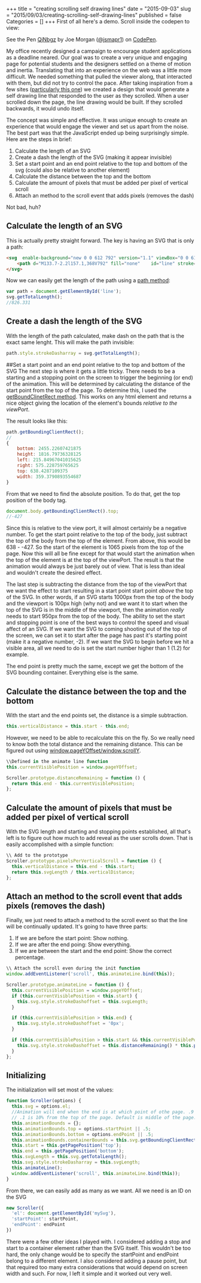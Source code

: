 +++
title = "creating scrolling self drawing lines"
date = "2015-09-03"
slug = "2015/09/03/creating-scrolling-self-drawing-lines"
published = false
Categories = []
+++
First of all here's a demo. Scroll inside the codepen to view: 
<p data-height="268" data-theme-id="0" data-slug-hash="QjNbgz" data-default-tab="result" data-user="jsmapr1" class='codepen'>See the Pen <a href='http://codepen.io/jsmapr1/pen/QjNbgz/'>QjNbgz</a> by Joe Morgan (<a href='http://codepen.io/jsmapr1'>@jsmapr1</a>) on <a href='http://codepen.io'>CodePen</a>.</p>
<script async src="//assets.codepen.io/assets/embed/ei.js"></script>

My office recently designed a campaign to encourage student applications as a deadline neared.
Our goal was to create a very unique and engaging page for potential students and the designers settled on a theme of motion and inertia.
Translating that into an experience on the web was a little more difficult.
We needed something that pulled the viewer along, that interacted with them, but did not try to control the pace.
After taking inspiration from a few sites ([particularly this one](http://pitchfork.com/features/cover-story/reader/streaming/)) we created a design that would generate a self drawing line that responded to the user as they scrolled.
When a user scrolled down the page, the line drawing would be built. If they scrolled backwards, it would undo itself.

The concept was simple and effective. It was unique enough to create an experience that would engage the viewer and set us apart from the noise.
The best part was that the JavaScript ended up being surprisingly simple. Here are the steps in brief:

1.  Calculate the length of an SVG
2.  Create a dash the length of the SVG (making it appear invisible)
3.  Set a start point and an end point relative to the top and bottom of the svg (could also be relative to another element)
4.  Calculate the distance between the top and the bottom
5.  Calculate the amount of pixels that must be added per pixel of vertical scroll
6.  Attach an method to the scroll event that adds pixels (removes the dash)

Not bad, huh?

## Calculate the length of an SVG
This is actually pretty straight forward. The key is having an SVG that is only a path:
```html
<svg  enable-background="new 0 0 612 792" version="1.1" viewBox="0 0 612 792" x="0px" y="0px">
    <path d="M133.7-2.2l157.1,368V792" fill="none"    id="line" stroke="#E11837" stroke-miterlimit="10" stroke-width="2" ></path> 
</svg>
```

Now we can easily get the length of the path using a [path method](https://developer.mozilla.org/en-US/docs/Web/API/SVGPathElement):

```javascript
var path = document.getElementById('line');
svg.getTotalLength();
//826.331
```

## Create a dash the length of the SVG
With the length of the path calculated, make dash on the path that is the exact same lenght.
This will make the path invisible:
```javascript
path.style.strokeDasharray = svg.getTotalLength();
```
##Set a start point and an end point relative to the top and bottom of the SVG
The next step is where it gets a little tricky.
There needs to be a starting and a stopping point on the screen to trigger the beginning (or end) of the animation.
This will be determined by calculating the distance of the start point from the top of the page.
To determine this, I used the [getBoundClinetRect method](https://developer.mozilla.org/en-US/docs/Web/API/Element/getBoundingClientRec://developer.mozilla.org/en-US/docs/Web/API/Element/getBoundingClientRect).
This works on any html element and returns a nice object giving the location of the element's bounds _relative to the viewPort_.

The result looks like this:
```javascript
path.getBoundingClientRect();
//
{
    bottom: 2455.22607421875
    height: 1816.79736328125
    left: 215.84967041015625
    right: 575.228759765625
    top: 638.4287109375
    width: 359.3790893554687
}
```
From that we need to find the absolute position.
To do that, get the top position of the body tag.
```javascript
document.body.getBoundingClientRect().top;
//-427
```
Since this is relative to the view port, it will almost certainly be a negative number.
To get the start point relative to the top of the body, just subtract the top of the body from the top of the element.
From above, this would be 638 - -427. So the start of the element is 1065 pixels from the top of the page.
Now this will all be fine except for that would start the animation when the top of the element is at the top of the viewPort.
The result is that the animation would always be just barely out of view.
That is less than ideal and wouldn't create the desired effect.

The last step is subtracting the distance from the top of the viewPort that we want the effect to start resulting in a start point start point _above_ the top of the SVG.
In other words, if an SVG starts 1000px from the top of the body and the viewport is 100px high (why not) and we want it to start when the top of the SVG is in the middle of the viewport, then the animation _really_ needs to start 950px from the top of the body.
The ability to set the start and stopping point is one of the best ways to control the speed and visual affect of an SVG.
If we want the SVG to coming shooting out of the top of the screen, we can set it to start after the page has past it's starting point (make it a negative number, -2).
If we want the SVG to begin before we hit a visible area, all we need to do is set the start number higher than 1 (1.2) for example.

The end point is pretty much the same, except we get the bottom of the SVG bounding container. Everything else is the same.

## Calculate the distance between the top and the bottom
With the start and the end points set, the distance is a simple subtraction.
```javascript
this.verticalDistance = this.start - this.end;
```
However, we need to be able to recalculate this on the fly.
So we really need to know both the total distance and  the remaining distance.
This can be figured out using [window.pageYOffset/window.scrollY](https://developer.mozilla.org/en-US/docs/Web/API/Window/scrollY).

```javascript
\\Defined in the animate line function
this.currentVisiblePosition = window.pageYOffset;

Scroller.prototype.distanceRemaining = function () {
  return this.end - this.currentVisiblePosition;
};
```

## Calculate the amount of pixels that must be added per pixel of vertical scroll
With the SVG length and starting and stopping points established, all that's left is to figure out how much to add reveal as the user scrolls down.
That is easily accomplished with a simple function:

```javascript
\\ Add to the prototype
Scroller.prototype.pixelsPerVerticalScroll = function () {
  this.verticalDistance = this.end - this.start;
  return this.svgLength / this.verticalDistance;
};
```

## Attach an method to the scroll event that adds pixels (removes the dash)
Finally, we just need to attach a method to the scroll event so that the line will be continually updated.
It's going to have three parts:

1.  If we are before the start point: Show nothing.
2.  If we are after the end poing: Show everything. 
3.  If we are between the start and the end point: Show the correct percentage.

```javascript
\\ Attach the scroll even during the init function
window.addEventListener('scroll', this.animateLine.bind(this));

Scroller.prototype.animateLine = function () {
  this.currentVisiblePosition = window.pageYOffset;
  if (this.currentVisiblePosition < this.start) {
    this.svg.style.strokeDashoffset = this.svgLength;
  }

  if (this.currentVisiblePosition > this.end) {
    this.svg.style.strokeDashoffset = '0px';
  }

  if (this.currentVisiblePosition > this.start && this.currentVisiblePosition < this.end) {
    this.svg.style.strokeDashoffset = this.distanceRemaining() * this.pixelsPerVerticalScroll() + 'px';
  }
};
```

## Initializing
The initialization will set most of the values:
```javascript
function Scroller(options) {
  this.svg = options.el;
  //Animation will end when the end is at which point of othe page. .9 is at about 90% down the page/
  // .1 is 10% from the top of the page. Default is middle of the page.
  this.animationBounds = {};
  this.animationBounds.top = options.startPoint || .5;
  this.animationBounds.bottom = options.endPoint || .5;
  this.animationBounds.containerBounds = this.svg.getBoundingClientRect();
  this.start = this.getPagePosition('top');
  this.end = this.getPagePosition('bottom');
  this.svgLength = this.svg.getTotalLength();
  this.svg.style.strokeDasharray = this.svgLength;
  this.animateLine();
  window.addEventListener('scroll', this.animateLine.bind(this));
}
```

From there, we can easily add as many as we want. All we need is an ID on the SVG
```javascript
new Scroller({
  'el': document.getElementById('mySvg'),
  'startPoint': startPoint,
  'endPoint': endPoint
})
```

There were a few other ideas I played with. I considered adding a stop and start to a container element rather than the SVG itself.
This wouldn't be too hard, the only change would be to specify the startPoint and endPoint belong to a different element.
I also considered adding a pause point, but that required too many extra considerations that would depend on screen width and such.
For now, I left it simple and it worked out very well.
